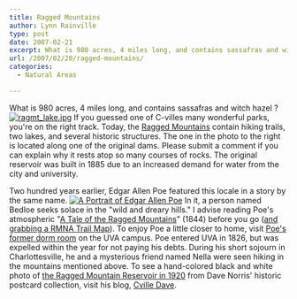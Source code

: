 ```yaml
---
title: Ragged Mountains
author: Lynn Rainville
type: post
date: 2007-02-21
excerpt: What is 980 acres, 4 miles long, and contains sassafras and witch hazel ?
url: /2007/02/20/ragged-mountains/
categories:
  - Natural Areas

---
```

What is 980 acres, 4 miles long, and contains sassafras and witch hazel ? <a href='http://www.locohistory.org/blog/?attachment_id=54' rel='attachment wp-att-54' title='ragmt_lake.jpg'><img src='http://www.locohistory.org/blog/wp-content/uploads/2007/02/ragmt_lake.jpg' alt='ragmt_lake.jpg' /></a> If you guessed one of C-villes many wonderful parks, you're on the right track. Today, the [Ragged Mountains][1] contain hiking trails, two lakes, and several historic structures. The one in the photo to the right is located along one of the original dams. Please submit a comment if you can explain why it rests atop so many courses of rocks. The original reservoir was built in 1885 due to an increased demand for water from the city and university.

Two hundred years earlier, Edgar Allen Poe featured this locale in a story by the same name. <a href='http://www.locohistory.org/blog/?attachment_id=53' rel='attachment wp-att-53' title='A Portrait of Edgar Allen Poe'><img src='http://www.locohistory.org/blog/wp-content/uploads/2007/02/poe.jpg' alt='A Portrait of Edgar Allen Poe' /></a> In it, a person named Bedloe seeks solace in the "wild and dreary hills." I advise reading Poe's atmospheric "[A Tale of the Ragged Mountains][2]" (1844) before you go ([and grabbing a RMNA Trail Map][3]). To enjoy Poe a little closer to home, visit [Poe's former dorm room][4] on the UVA campus. Poe entered UVA in 1826, but was expelled within the year for not paying his debts. During his short sojourn in Charlottesville, he and a mysterious friend named Nella were seen hiking in the mountains mentioned above. To see a hand-colored black and white photo of [the Ragged Mountain Reservoir in 1920][5] from Dave Norris' historic postcard collection, visit his blog, [Cville Dave][6].

 [1]: http://ivycreekfoundation.org/RMNA_SitePlanAndReview.html
 [2]: http://etext.lib.virginia.edu/etcbin/browse-mixed-new?id=PoeMoun&tag=public&images=images/modeng&data=/texts/english/modeng/parsed
 [3]: http://ivycreekfoundation.org/rmna_trailmaps.html
 [4]: http://scs.student.virginia.edu/~ravens/poe-rm.php
 [5]: http://cvilledave.blogspot.com/2007/02/loco-for-loco.html
 [6]: http://cvilledave.blogspot.com/index.html
